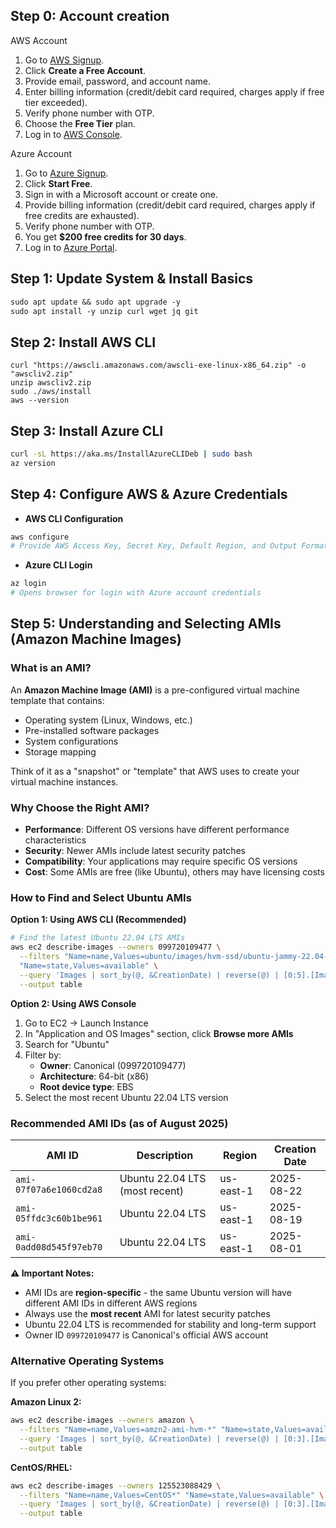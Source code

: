 ## Step 0: Account creation

AWS Account
1. Go to [AWS Signup](https://aws.amazon.com/free).
2. Click **Create a Free Account**.
3. Provide email, password, and account name.
4. Enter billing information (credit/debit card required, charges apply if free tier exceeded).
5. Verify phone number with OTP.
6. Choose the **Free Tier** plan.
7. Log in to [AWS Console](https://console.aws.amazon.com/).

Azure Account
1. Go to [Azure Signup](https://azure.microsoft.com/en-us/free).
2. Click **Start Free**.
3. Sign in with a Microsoft account or create one.
4. Provide billing information (credit/debit card required, charges apply if free credits are exhausted).
5. Verify phone number with OTP.
6. You get **$200 free credits for 30 days**.
7. Log in to [Azure Portal](https://portal.azure.com/).


## Step 1: Update System & Install Basics

````markdown
sudo apt update && sudo apt upgrade -y
sudo apt install -y unzip curl wget jq git
````

## Step 2: Install AWS CLI

```
curl "https://awscli.amazonaws.com/awscli-exe-linux-x86_64.zip" -o "awscliv2.zip"
unzip awscliv2.zip
sudo ./aws/install
aws --version
```

## Step 3: Install Azure CLI

```bash
curl -sL https://aka.ms/InstallAzureCLIDeb | sudo bash
az version
```

## Step 4: Configure AWS & Azure Credentials

* **AWS CLI Configuration**

```bash
aws configure
# Provide AWS Access Key, Secret Key, Default Region, and Output Format
```

* **Azure CLI Login**

```bash
az login
# Opens browser for login with Azure account credentials
```

## Step 5: Understanding and Selecting AMIs (Amazon Machine Images)

### What is an AMI?
An **Amazon Machine Image (AMI)** is a pre-configured virtual machine template that contains:
- Operating system (Linux, Windows, etc.)
- Pre-installed software packages
- System configurations
- Storage mapping

Think of it as a "snapshot" or "template" that AWS uses to create your virtual machine instances.

### Why Choose the Right AMI?
- **Performance**: Different OS versions have different performance characteristics
- **Security**: Newer AMIs include latest security patches
- **Compatibility**: Your applications may require specific OS versions
- **Cost**: Some AMIs are free (like Ubuntu), others may have licensing costs

### How to Find and Select Ubuntu AMIs

**Option 1: Using AWS CLI (Recommended)**
```bash
# Find the latest Ubuntu 22.04 LTS AMIs
aws ec2 describe-images --owners 099720109477 \
  --filters "Name=name,Values=ubuntu/images/hvm-ssd/ubuntu-jammy-22.04-amd64-server-*" \
  "Name=state,Values=available" \
  --query 'Images | sort_by(@, &CreationDate) | reverse(@) | [0:5].[ImageId,Name,CreationDate]' \
  --output table
```

**Option 2: Using AWS Console**
1. Go to EC2 → Launch Instance
2. In "Application and OS Images" section, click **Browse more AMIs**
3. Search for "Ubuntu"
4. Filter by:
   - **Owner**: Canonical (099720109477)
   - **Architecture**: 64-bit (x86)
   - **Root device type**: EBS
5. Select the most recent Ubuntu 22.04 LTS version

### Recommended AMI IDs (as of August 2025)

| AMI ID | Description | Region | Creation Date |
|--------|-------------|---------|---------------|
| `ami-07f07a6e1060cd2a8` | Ubuntu 22.04 LTS (most recent) | us-east-1 | 2025-08-22 |
| `ami-05ffdc3c60b1be961` | Ubuntu 22.04 LTS | us-east-1 | 2025-08-19 |
| `ami-0add08d545f97eb70` | Ubuntu 22.04 LTS | us-east-1 | 2025-08-01 |

**⚠️ Important Notes:**
- AMI IDs are **region-specific** - the same Ubuntu version will have different AMI IDs in different AWS regions
- Always use the **most recent** AMI for latest security patches
- Ubuntu 22.04 LTS is recommended for stability and long-term support
- Owner ID `099720109477` is Canonical's official AWS account

### Alternative Operating Systems

If you prefer other operating systems:

**Amazon Linux 2:**
```bash
aws ec2 describe-images --owners amazon \
  --filters "Name=name,Values=amzn2-ami-hvm-*" "Name=state,Values=available" \
  --query 'Images | sort_by(@, &CreationDate) | reverse(@) | [0:3].[ImageId,Name]' \
  --output table
```

**CentOS/RHEL:**
```bash
aws ec2 describe-images --owners 125523088429 \
  --filters "Name=name,Values=CentOS*" "Name=state,Values=available" \
  --query 'Images | sort_by(@, &CreationDate) | reverse(@) | [0:3].[ImageId,Name]' \
  --output table
```

